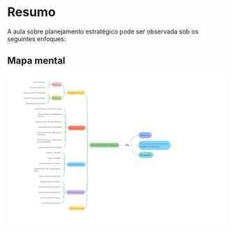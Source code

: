 # Resumo

A aula sobre planejamento estratégico pode ser observada sob os seguintes enfoques:

## Mapa mental

![Mapa mental da aula](../../../../../images/gestao2_1.png)